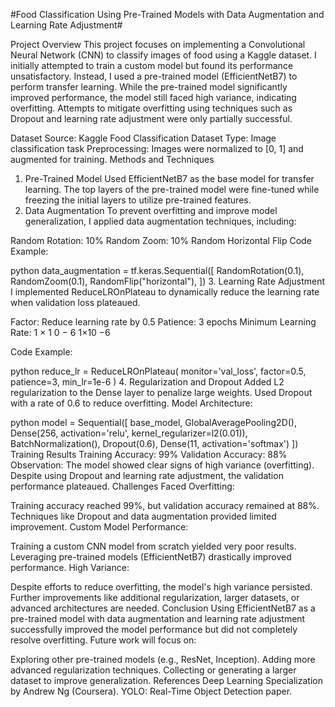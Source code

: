 
#Food Classification Using Pre-Trained Models with Data Augmentation and Learning Rate Adjustment#

Project Overview
This project focuses on implementing a Convolutional Neural Network (CNN) to classify images of food using a Kaggle dataset. I initially attempted to train a custom model but found its performance unsatisfactory. Instead, I used a pre-trained model (EfficientNetB7) to perform transfer learning. While the pre-trained model significantly improved performance, the model still faced high variance, indicating overfitting. Attempts to mitigate overfitting using techniques such as Dropout and learning rate adjustment were only partially successful.

Dataset
Source: Kaggle Food Classification Dataset
Type: Image classification task
Preprocessing: Images were normalized to [0, 1] and augmented for training.
Methods and Techniques
1. Pre-Trained Model
Used EfficientNetB7 as the base model for transfer learning.
The top layers of the pre-trained model were fine-tuned while freezing the initial layers to utilize pre-trained features.
2. Data Augmentation
To prevent overfitting and improve model generalization, I applied data augmentation techniques, including:

Random Rotation: 10%
Random Zoom: 10%
Random Horizontal Flip
Code Example:

python
data_augmentation = tf.keras.Sequential([
    RandomRotation(0.1),
    RandomZoom(0.1),
    RandomFlip("horizontal"),
])
3. Learning Rate Adjustment
I implemented ReduceLROnPlateau to dynamically reduce the learning rate when validation loss plateaued.

Factor: Reduce learning rate by 0.5
Patience: 3 epochs
Minimum Learning Rate: 
1
×
1
0
−
6
1×10 
−6
 
Code Example:

python
reduce_lr = ReduceLROnPlateau(
    monitor='val_loss',
    factor=0.5,
    patience=3,
    min_lr=1e-6
)
4. Regularization and Dropout
Added L2 regularization to the Dense layer to penalize large weights.
Used Dropout with a rate of 0.6 to reduce overfitting.
Model Architecture:

python
model = Sequential([
    base_model,
    GlobalAveragePooling2D(),
    Dense(256, activation='relu', kernel_regularizer=l2(0.01)),
    BatchNormalization(),
    Dropout(0.6),
    Dense(11, activation='softmax')
])
Training Results
Training Accuracy: 99%
Validation Accuracy: 88%
Observation: The model showed clear signs of high variance (overfitting). Despite using Dropout and learning rate adjustment, the validation performance plateaued.
Challenges Faced
Overfitting:

Training accuracy reached 99%, but validation accuracy remained at 88%.
Techniques like Dropout and data augmentation provided limited improvement.
Custom Model Performance:

Training a custom CNN model from scratch yielded very poor results.
Leveraging pre-trained models (EfficientNetB7) drastically improved performance.
High Variance:

Despite efforts to reduce overfitting, the model's high variance persisted. Further improvements like additional regularization, larger datasets, or advanced architectures are needed.
Conclusion
Using EfficientNetB7 as a pre-trained model with data augmentation and learning rate adjustment successfully improved the model performance but did not completely resolve overfitting. Future work will focus on:

Exploring other pre-trained models (e.g., ResNet, Inception).
Adding more advanced regularization techniques.
Collecting or generating a larger dataset to improve generalization.
References
Deep Learning Specialization by Andrew Ng (Coursera).
YOLO: Real-Time Object Detection paper.
